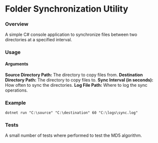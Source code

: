 # Folder Synchronization Utility

### Overview
A simple C# console application to synchronize files between two directories at a specified interval.

### Usage
#### Arguments
**Source Directory Path:** The directory to copy files from.
**Destination Directory Path:** The directory to copy files to.
**Sync Interval (in seconds):** How often to sync the directories.
**Log File Path:** Where to log the sync operations.


### Example
	dotnet run "C:\source" "C:\destination" 60 "C:\logs\sync.log"


### Tests
A small number of tests where performed to test the MD5 algorithm.
